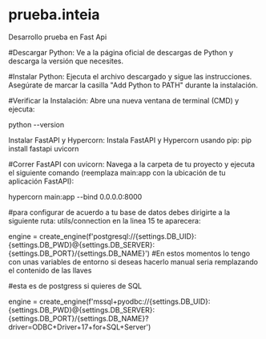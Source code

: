 # prueba.inteia
Desarrollo prueba en Fast Api

#Descargar Python: Ve a la página oficial de descargas de Python y descarga la versión que necesites.

#Instalar Python: Ejecuta el archivo descargado y sigue las instrucciones. Asegúrate de marcar la casilla "Add Python to PATH" durante la instalación.

#Verificar la Instalación: Abre una nueva ventana de terminal (CMD) y ejecuta:

python --version

Instalar FastAPI y Hypercorn: Instala FastAPI y Hypercorn usando pip: pip install fastapi uvicorn

#Correr FastAPI con uvicorn: Navega a la carpeta de tu proyecto y ejecuta el siguiente comando (reemplaza main:app con la ubicación de tu aplicación FastAPI):

hypercorn main:app --bind 0.0.0.0:8000

#para configurar de acuerdo a tu base de datos debes dirigirte a la siguiente ruta: utils/connection en la linea 15 te aparecera:

engine = create_engine(f'postgresql://{settings.DB_UID}:{settings.DB_PWD}@{settings.DB_SERVER}:{settings.DB_PORT}/{settings.DB_NAME}') #En estos momentos lo tengo con unas variables de entorno si deseas hacerlo manual seria remplazando el contenido de las llaves

#esta es de postgress si quieres de SQL

engine = create_engine(f'mssql+pyodbc://{settings.DB_UID}:{settings.DB_PWD}@{settings.DB_SERVER}:{settings.DB_PORT}/{settings.DB_NAME}?driver=ODBC+Driver+17+for+SQL+Server')
